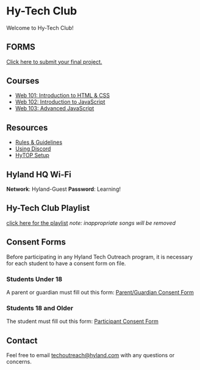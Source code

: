 <style>
  .markdown-body > h1:first-child:not([id]) {
    display: none;
  }

  h1#hy-tech-club {
    margin-top: 0 !important;
  }
</style>

# Hy-Tech Club
Welcome to Hy-Tech Club!

## FORMS
[Click here to submit your final project.](https://forms.office.com/r/wyRZtD0FJ7)

## Courses
- [Web 101: Introduction to HTML & CSS](/web-101)
- [Web 102: Introduction to JavaScript](/web-102)
- [Web 103: Advanced JavaScript](/web-103)

## Resources
- [Rules & Guidelines](/RulesAndGuidelines)
- [Using Discord](/DiscordUse)
- [HyTOP Setup](/HyTopSetup.md)

## Hyland HQ Wi-Fi
**Network**: Hyland-Guest
**Password**: Learning!

## Hy-Tech Club Playlist
[click here for the playlist](https://open.spotify.com/playlist/0UyXnjzr7L73ePY9SxlLyu?si=a95c20ef47794914&pt=43ee1de90d69981d12a84cb37e9fe5fd) _note: inappropriate songs will be removed_

## Consent Forms
Before participating in any Hyland Tech Outreach program, it is necessary for each student to have a consent form on file.

### Students Under 18
A parent or guardian must fill out this form: [Parent/Guardian Consent Form](https://unityforms.onbase.com/HSIDB/UnityForm.aspx?d1=AdrvirQPpbk%2fK8N%2fmU7zlZ4mwqZaJKU5IfdbClMYdbyFrgdw2YhKV9yGhxDGytB9U8A5uigiD1fnrt0%2fJmKvEzSu1S6ylzH52OiTbeLVjX8AcquU7dimjNQlyyF%2biPTmZhG0M%2fg74cfhplG2u%2fBI5XmVbEEPxq1PRLELOt3y6oSvbFgf6h1LdG%2fRKBTkGcuRGQIk9Ng%2brVPsEl%2fmKjwXqlAu%2fv0F13hHLO7K9hZXE%2fP80mQK1evTlimpvwxy%2bmT%2fBg%3d%3d)

### Students 18 and Older
The student must fill out this form: [Participant Consent Form](https://unityforms.onbase.com/HSIDB/UnityForm.aspx?d1=AX%2fXTSKezMF%2fAfCTU5ndoRfIa%2fMR0nq%2blzEwZiP4BG3D%2ba6NQdopbNBm7MYS7%2baruklLRBO8ZmUN4R3m%2b%2bRguyNmnU%2fpgcTHEeTCUdgn2xag8qp6OhnDkrNF79qJmFeb2tfnHtVPETu1X972LtZ9ZDf2oWTewqraA5ct4d6kR9g8E0ToEQi%2fyv7Ya0ue9qtiRI1BUAK08114jAtBBD%2b0XSTwecavP1PBioTpDwLYymgMnaVATn8fH%2fK6t2qG4Pf0vw%3d%3d)

## Contact
Feel free to email [techoutreach@hyland.com](mailto:techoutreach@hyland.com) with any questions or concerns.
